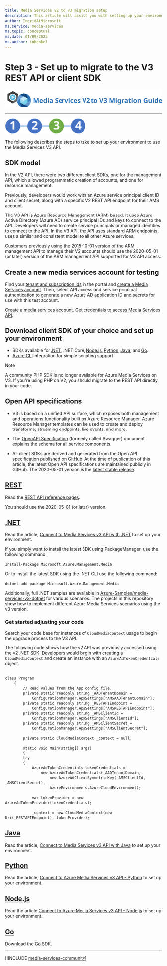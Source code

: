 ```yaml
---
title: Media Services v2 to v3 migration setup
description: This article will assist you with setting up your environment for migrating from Azure Media Services v2 to v3.
author: IngridAtMicrosoft
ms.service: media-services
ms.topic: conceptual
ms.date: 01/09/2023
ms.author: inhenkel
---
```


# Step 3 - Set up to migrate to the V3 REST API or client SDK

![migration guide logo](./media/migration-guide/azure-media-services-logo-migration-guide.svg)

<hr color="#5ea0ef" size="10">

![migration steps 2](./media/migration-guide/steps-3.svg)

The following describes the steps to take to set up your environment to use the Media Services V3 API.

## SDK model

In the V2 API, there were two different client SDKs, one for the management API, which allowed programmatic creation of accounts, and one for resource management.

Previously, developers would work with an Azure service principal client ID and client secret, along with a specific V2 REST API endpoint for their AMS account.

The V3 API is Azure Resource Management (ARM) based. It uses Azure Active Directory (Azure AD) service principal IDs and keys to connect to the API. Developers will need to create service principals or managed identities to connect to the API. In the V3 API, the API uses standard ARM endpoints, uses a similar and consistent model to all other Azure
services.

Customers previously using the 2015-10-01 version of the ARM management API to manage their V2 accounts should use the 2020-05-01 (or later) version of the ARM management API supported for V3 API access.

## Create a new media services account for testing

Find your [tenant and subscription ids](/azure/azure-portal/get-subscription-tenant-id) in the portal and [create a Media Services account](account-create-how-to.md). Then, select API access and service principal authentication to generate a new Azure AD application ID and secrets for use with this test account.

[Create a media services account](account-create-how-to.md?tabs=portal).
[Get credentials to access Media Services API](access-api-howto.md?tabs=portal).

## Download client SDK of your choice and set up your environment

- SDKs available for [.NET](/dotnet/api/overview/azure/media-services?view=azure-dotnet&preserve-view=true), .NET Core, [Node.js](/javascript/api/overview/azure/arm-mediaservices-readme?view=azure-node-latest&preserve-view=true), [Python](/python/api/azure-mgmt-media/azure.mgmt.media?view=azure-python&preserve-view=true), [Java](/java/api/overview/azure/mediaservices/management?view=azure-java-legacy&preserve-view=true), and [Go](https://godoc.org/github.com/Azure/azure-sdk-for-go/services/mediaservices/mgmt/2018-07-01/media).
- [Azure CLI](/cli/azure/ams) integration for simple scripting support.

> [!NOTE]
> A community PHP SDK is no longer available for Azure Media Services on V3. If you're using PHP on V2, you should migrate to the REST API directly in your code.

## Open API specifications

- V3 is based on a unified API surface, which exposes both management and operations functionality built on Azure Resource Manager. Azure Resource Manager templates can be used to create and deploy transforms, streaming endpoints, live events, and more.

- The [OpenAPI Specification](https://github.com/Azure/azure-rest-api-specs/tree/master/specification/mediaservices/resource-manager/Microsoft.Media/stable/2020-05-01) (formerly called Swagger) document explains the schema for all service components.

- All client SDKs are derived and generated from the Open API specification published on GitHub. At the time of publication of this article, the latest Open API specifications are maintained publicly in GitHub. The 2020-05-01 version is the [latest stable release](https://github.com/Azure/azure-rest-api-specs/tree/master/specification/mediaservices/resource-manager/Microsoft.Media/stable/2020-05-01).

## [REST](#tab/rest)

Read the [REST API reference pages](/rest/api/media/).

You should use the 2020-05-01 (or later) version.

## [.NET](#tab/net)

Read the article, [Connect to Media Services v3 API with .NET](configure-connect-dotnet-howto.md) to set up your environment.

If you simply want to install the latest SDK using PackageManager, use the following command:

`Install-Package Microsoft.Azure.Management.Media`

Or to install the latest SDK using the .NET CLI use the following command:

`dotnet add package Microsoft.Azure.Management.Media`

Additionally, full .NET samples are available in [Azure-Samples/media-services-v3-dotnet](https://github.com/Azure-Samples/media-services-v3-dotnet) for various scenarios. The projects in this repository show how to implement different Azure Media Services scenarios using the v3 version.

### Get started adjusting your code

Search your code base for instances of `CloudMediaContext` usage to begin the upgrade process to the V3 API.

The following code shows how the v2 API was previously accessed using the v2 .NET SDK. Developers would begin with creating a `CloudMediaContext` and create an instance with an `AzureAdTokenCredentials` object.

```dotnet

class Program
	{
	    // Read values from the App.config file.
        private static readonly string _AADTenantDomain =
            ConfigurationManager.AppSettings["AMSAADTenantDomain"];
        private static readonly string _RESTAPIEndpoint =
            ConfigurationManager.AppSettings["AMSRESTAPIEndpoint"];
        private static readonly string _AMSClientId =
            ConfigurationManager.AppSettings["AMSClientId"];
        private static readonly string _AMSClientSecret =
            ConfigurationManager.AppSettings["AMSClientSecret"];

	    private static CloudMediaContext _context = null;

	    static void Main(string[] args)
	    {
        try
        {
            AzureAdTokenCredentials tokenCredentials =
                new AzureAdTokenCredentials(_AADTenantDomain,
                    new AzureAdClientSymmetricKey(_AMSClientId, _AMSClientSecret),
                    AzureEnvironments.AzureCloudEnvironment);

            var tokenProvider = new AzureAdTokenProvider(tokenCredentials);

            _context = new CloudMediaContext(new Uri(_RESTAPIEndpoint), tokenProvider);

```

## [Java](#tab/java)

Read the article, [Connect to Media Services v3 API with Java](configure-connect-java-howto.md) to set up your environment.

## [Python](#tab/python)

Read the article, [Connect to Azure Media Services v3 API - Python](configure-connect-python-howto.md) to set up your environment.

## [Node.js](#tab/nodejs)

Read the article [Connect to Azure Media Services v3 API - Node.js](configure-connect-nodejs-howto.md) to set up your environment.

## [Go](#tab/go)

Download the [Go](https://godoc.org/github.com/Azure/azure-sdk-for-go/services/mediaservices/mgmt/2018-07-01/media) SDK.

---

[!INCLUDE [media-services-community](includes/media-services-community.md)]

